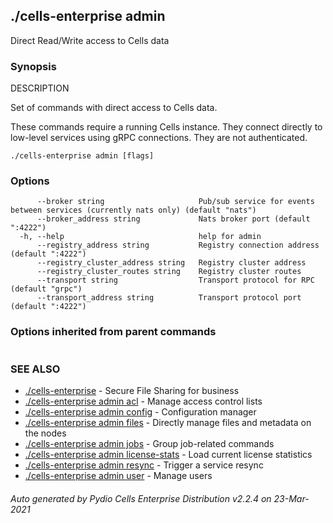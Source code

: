 ## ./cells-enterprise admin

Direct Read/Write access to Cells data

### Synopsis


DESCRIPTION

  Set of commands with direct access to Cells data.
	
  These commands require a running Cells instance. They connect directly to low-level services
  using gRPC connections. They are not authenticated.


```
./cells-enterprise admin [flags]
```

### Options

```
      --broker string                     Pub/sub service for events between services (currently nats only) (default "nats")
      --broker_address string             Nats broker port (default ":4222")
  -h, --help                              help for admin
      --registry_address string           Registry connection address (default ":4222")
      --registry_cluster_address string   Registry cluster address
      --registry_cluster_routes string    Registry cluster routes
      --transport string                  Transport protocol for RPC (default "grpc")
      --transport_address string          Transport protocol port (default ":4222")
```

### Options inherited from parent commands

```
```

### SEE ALSO

* [./cells-enterprise](./cells-enterprise)	 - Secure File Sharing for business
* [./cells-enterprise admin acl](./cells-enterprise-admin-acl)	 - Manage access control lists
* [./cells-enterprise admin config](./cells-enterprise-admin-config)	 - Configuration manager
* [./cells-enterprise admin files](./cells-enterprise-admin-files)	 - Directly manage files and metadata on the nodes
* [./cells-enterprise admin jobs](./cells-enterprise-admin-jobs)	 - Group job-related commands
* [./cells-enterprise admin license-stats](./cells-enterprise-admin-license-stats)	 - Load current license statistics
* [./cells-enterprise admin resync](./cells-enterprise-admin-resync)	 - Trigger a service resync
* [./cells-enterprise admin user](./cells-enterprise-admin-user)	 - Manage users

###### Auto generated by Pydio Cells Enterprise Distribution v2.2.4 on 23-Mar-2021
